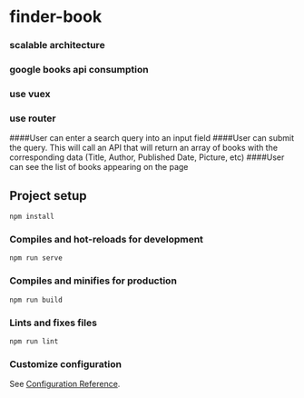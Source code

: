 # finder-book

### scalable architecture
### google books api consumption
### use vuex
### use router
 ####User can enter a search query into an input field
 ####User can submit the query. This will call an API that will return an array of books with the corresponding data (Title, Author, Published Date, Picture, etc)
 ####User can see the list of books appearing on the page


## Project setup
```
npm install
```

### Compiles and hot-reloads for development
```
npm run serve
```

### Compiles and minifies for production
```
npm run build
```

### Lints and fixes files
```
npm run lint
```

### Customize configuration
See [Configuration Reference](https://cli.vuejs.org/config/).

